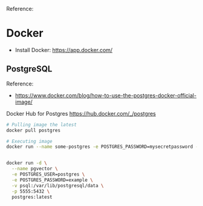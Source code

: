 Reference:

# Docker
- Install Docker: https://app.docker.com/

## PostgreSQL 
Reference:
- https://www.docker.com/blog/how-to-use-the-postgres-docker-official-image/

Docker Hub for Postgres
https://hub.docker.com/_/postgres

``` sh
# Pulling image the latest
docker pull postgres

# Executing image
docker run --name some-postgres -e POSTGRES_PASSWORD=mysecretpassword -d postgres


docker run -d \
  --name pgvector \
  -e POSTGRES_USER=postgres \
  -e POSTGRES_PASSWORD=example \
  -v psql:/var/lib/postgresql/data \
  -p 5555:5432 \
  postgres:latest
```

